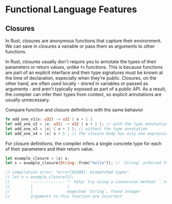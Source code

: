 # Functional Language Features

## Closures

In Rust, closures are anonymous functions that capture their environment.
We can save in closures a variable or pass them as arguments to other functions.

In Rust, closures usually don't require you to annotate 
the types of their parameters or return values, unlike `fn` functions.
This is because functions are part of an explicit interface 
and their type signatures must be known at the time of declaration, especially when they’re public.
Closures, on the other hand, are often used locally - stored in variables or passed as arguments - 
and aren't typically exposed as part of a public API.
As a result, the compiler can infer their types from context, so explicit annotations are usually unnecessary.

Compare function and closure definitions with the same behavior
```rust
fn add_one_v1(x: u32) -> u32 { x + 1 }
let add_one_v2 = |x: u32| -> u32 { x + 1 }; // with the type annotation
let add_one_v3 = |x| { x + 1 }; // without the type annotation
let add_one_v4 = |x| x + 1 ; // The closure body has only one expression
```

For closure definitions, the compiler infers 
a single concrete type for each of their parameters and their return value.
```rust
let example_closure = |x| x;
let s = example_closure(String::from("hello")); // `String` inferred for `x`

// compilation error: "error[E0308]: mismatched types"
// let n = example_closure(5);
//         --------------- ^- help: try using a conversion method: `.to_string()`
//         |               |
//         |               expected `String`, found integer
//         arguments to this function are incorrect
```
